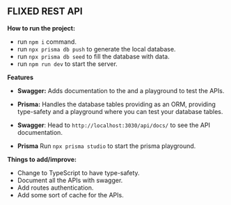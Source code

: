 ## FLIXED REST API

**How to run the project:**
 - run `npm i` command.
 - run `npx prisma db push` to generate the local database.
 - run `npx prisma db seed` to fill the database with data.
 - run `npm run dev` to start the server.

**Features** 
 - **Swagger:** Adds documentation to the and a playground to test the APIs.
 - **Prisma:** Handles the database tables providing as an ORM, providing type-safety and a playground where you can test your database tables.
 
- **Swagger**: Head to `http://localhost:3030/api/docs/` to see the API documentation.
- **Prisma** Run `npx prisma studio` to start the prisma playground.

**Things to add/improve:**
-	Change to TypeScript to have type-safety.
 - Document all the APIs with swagger.
 - Add routes authentication.
 - Add some sort of cache for the APIs.
